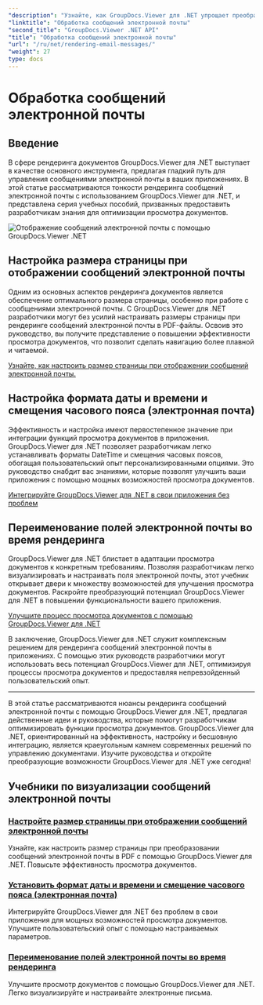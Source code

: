 ```yaml
---
"description": "Узнайте, как GroupDocs.Viewer для .NET упрощает преобразование сообщений электронной почты в PDF-файлы. Узнайте, как эффективно настраивать размер страницы, устанавливать формат DateTime и переименовывать поля."
"linktitle": "Обработка сообщений электронной почты"
"second_title": "GroupDocs.Viewer .NET API"
"title": "Обработка сообщений электронной почты"
"url": "/ru/net/rendering-email-messages/"
"weight": 27
type: docs
---
```

# Обработка сообщений электронной почты

## Введение

В сфере рендеринга документов GroupDocs.Viewer для .NET выступает в качестве основного инструмента, предлагая гладкий путь для управления сообщениями электронной почты в ваших приложениях. В этой статье рассматриваются тонкости рендеринга сообщений электронной почты с использованием GroupDocs.Viewer для .NET, и представлена серия учебных пособий, призванных предоставить разработчикам знания для оптимизации просмотра документов.

![Отображение сообщений электронной почты с помощью GroupDocs.Viewer .NET](/viewer/rendering-email-messages/image.png)

## Настройка размера страницы при отображении сообщений электронной почты

Одним из основных аспектов рендеринга документов является обеспечение оптимального размера страницы, особенно при работе с сообщениями электронной почты. С GroupDocs.Viewer для .NET разработчики могут без усилий настраивать размеры страницы при рендеринге сообщений электронной почты в PDF-файлы. Освоив это руководство, вы получите представление о повышении эффективности просмотра документов, что позволит сделать навигацию более плавной и читаемой.

[Узнайте, как настроить размер страницы при отображении сообщений электронной почты.](./adjust-page-size-email/)

## Настройка формата даты и времени и смещения часового пояса (электронная почта)

Эффективность и настройка имеют первостепенное значение при интеграции функций просмотра документов в приложения. GroupDocs.Viewer для .NET позволяет разработчикам легко устанавливать форматы DateTime и смещения часовых поясов, обогащая пользовательский опыт персонализированными опциями. Это руководство снабдит вас знаниями, которые позволят улучшить ваши приложения с помощью мощных возможностей просмотра документов.

[Интегрируйте GroupDocs.Viewer для .NET в свои приложения без проблем](./set-date-time-format-offset-email/)

## Переименование полей электронной почты во время рендеринга

GroupDocs.Viewer для .NET блистает в адаптации просмотра документов к конкретным требованиям. Позволяя разработчикам легко визуализировать и настраивать поля электронной почты, этот учебник открывает двери к множеству возможностей для улучшения просмотра документов. Раскройте преобразующий потенциал GroupDocs.Viewer для .NET в повышении функциональности вашего приложения.

[Улучшите процесс просмотра документов с помощью GroupDocs.Viewer для .NET](./rename-email-fields/)

В заключение, GroupDocs.Viewer для .NET служит комплексным решением для рендеринга сообщений электронной почты в приложениях. С помощью этих руководств разработчики могут использовать весь потенциал GroupDocs.Viewer для .NET, оптимизируя процессы просмотра документов и предоставляя непревзойденный пользовательский опыт.

--- 

В этой статье рассматриваются нюансы рендеринга сообщений электронной почты с помощью GroupDocs.Viewer для .NET, предлагая действенные идеи и руководства, которые помогут разработчикам оптимизировать функции просмотра документов. GroupDocs.Viewer для .NET, ориентированный на эффективность, настройку и бесшовную интеграцию, является краеугольным камнем современных решений по управлению документами. Изучите руководства и откройте преобразующие возможности GroupDocs.Viewer для .NET уже сегодня!
## Учебники по визуализации сообщений электронной почты
### [Настройте размер страницы при отображении сообщений электронной почты](./adjust-page-size-email/)
Узнайте, как настроить размер страницы при преобразовании сообщений электронной почты в PDF с помощью GroupDocs.Viewer для .NET. Повысьте эффективность просмотра документов.
### [Установить формат даты и времени и смещение часового пояса (электронная почта)](./set-date-time-format-offset-email/)
Интегрируйте GroupDocs.Viewer для .NET без проблем в свои приложения для мощных возможностей просмотра документов. Улучшите пользовательский опыт с помощью настраиваемых параметров.
### [Переименование полей электронной почты во время рендеринга](./rename-email-fields/)
Улучшите просмотр документов с помощью GroupDocs.Viewer для .NET. Легко визуализируйте и настраивайте электронные письма.